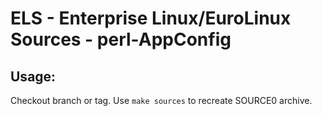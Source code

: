 # ELS - Enterprise Linux/EuroLinux Sources - perl-AppConfig
 
## Usage:
  Checkout branch or tag. Use `make sources` to recreate  SOURCE0 archive.
